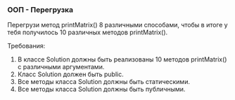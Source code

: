 
### ООП - Перегрузка

Перегрузи метод printMatrix() 8 различными способами, чтобы в итоге у тебя получилось 10 различных методов printMatrix().


Требования:
1.	В классе Solution должны быть реализованы 10 методов printMatrix() с различными аргументами.
2.	Класс Solution должен быть public.
3.	Все методы класса Solution должны быть статическими.
4.	Все методы класса Solution должны быть публичными.


